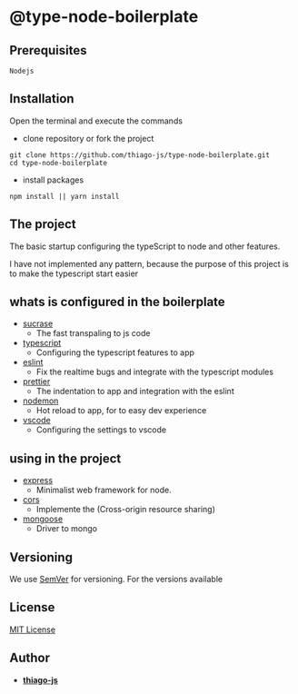 # @type-node-boilerplate

## Prerequisites

```
Nodejs
```

## Installation

Open the terminal and execute the commands

- clone repository or fork the project

```
git clone https://github.com/thiago-js/type-node-boilerplate.git
cd type-node-boilerplate
```

- install packages

```
npm install || yarn install
```

## The project

The basic startup configuring the typeScript to node and other features.

I have not implemented any pattern, because the purpose of this project is to make the typescript start easier

## whats is configured in the boilerplate

* [sucrase](https://github.com/alangpierce/sucrase)
    - The fast transpaling to js code
* [typescript](https://github.com/Microsoft/TypeScript)
    - Configuring the typescript features to app
* [eslint](https://github.com/eslint/eslint)
    - Fix the realtime bugs and integrate with the typescript modules
* [prettier](https://github.com/prettier/prettier)
    - The indentation to app and integration with the eslint
* [nodemon](https://github.com/remy/nodemon)
    - Hot reload to app, for to easy dev experience
* [vscode](#)
    - Configuring the settings to vscode

## using in the project
* [express](https://github.com/expressjs/express)
    - Minimalist web framework for node.
* [cors](https://github.com/expressjs/cors)
    - Implemente the (Cross-origin resource sharing)
* [mongoose](https://github.com/Automattic/mongoose)
    - Driver to mongo

## Versioning

We use [SemVer](http://semver.org/) for versioning. For the versions available

## License

[MIT License](http://www.opensource.org/licenses/mit-license.php)

## Author

- [**thiago-js**](https://github.com/thiago-js)
